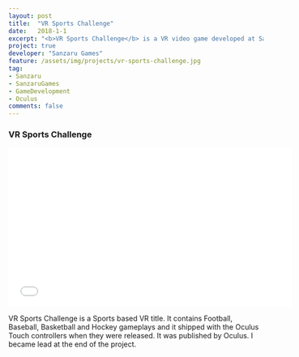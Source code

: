 ```yaml
---
layout: post
title:  "VR Sports Challenge"
date:   2018-1-1
excerpt: "<b>VR Sports Challenge</b> is a VR video game developed at Sanzaru Games"
project: true
developer: "Sanzaru Games"
feature: /assets/img/projects/vr-sports-challenge.jpg
tag:
- Sanzaru
- SanzaruGames
- GameDevelopment
- Oculus
comments: false
---
```


### VR Sports Challenge

<iframe width="560" height="315" src="//www.youtube.com/embed/YO_gz5l7ZB4"  frameborder="0"> </iframe>

VR Sports Challenge is a Sports based VR title. It contains Football, Baseball, Basketball and Hockey gameplays and it shipped with the Oculus Touch controllers when they were released. It was published by Oculus. I became lead at the end of the project.
